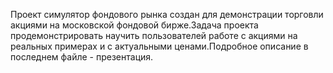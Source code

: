 Проект симулятор фондового рынка создан для демонстрации торговли акциями на московской фондовой бирже.Задача проекта продемонстрировать научить пользователей работе с акциями на реальных примерах и с актуальными ценами.Подробное описание в последнем файле - презентация.
